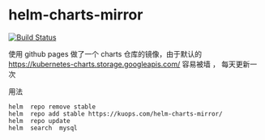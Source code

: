 # helm-charts-mirror

[![Build Status](https://travis-ci.com/kuops/helm-charts-mirror.svg?branch=master)](https://travis-ci.com/kuops/helm-charts-mirror)

使用 github pages 做了一个 charts 仓库的镜像，由于默认的 https://kubernetes-charts.storage.googleapis.com/ 容易被墙 ， 每天更新一次

用法

```
helm  repo remove stable
helm  repo add stable https://kuops.com/helm-charts-mirror/
helm  repo update
helm  search  mysql
```
